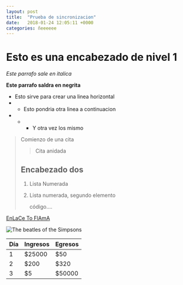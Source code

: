 ```yaml
---
layout: post
title:  "Prueba de sincronizacion"
date:   2018-01-24 12:05:11 +0000
categories: ñeeeeee
---
```


# Esto es una encabezado de nivel 1

_Este parrafo sale en italica_

__Este parrafo saldra en negrita__

* Esto sirve para crear una linea horizontal
* * Esto pondria otra linea a continuacion
* * * Y otra vez los mismo

> Comienzo de una cita
> > Cita anidada
>
> ## Encabezado dos
> 
> 1. Lista Numerada
> 1. Lista numerada, segundo elemento
>
>    código....

[EnLaCe To FlAmA](http://google.es "Este enlace te lanza a google")

![The beatles of the Simpsons](https://images.alphacoders.com/117/thumb-1920-11743.jpg "The beatles of the Simpsons")

Día | Ingresos | Egresos
--- | --- | ---
1 | $25000 | $50
2 | $200 | $320
3 | $5 | $50000